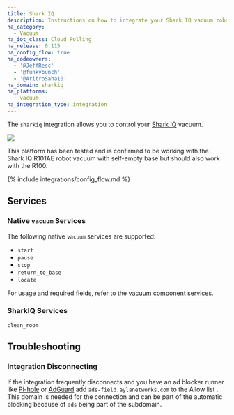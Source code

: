 ```yaml
---
title: Shark IQ
description: Instructions on how to integrate your Shark IQ vacuum robot with Home Assistant.
ha_category:
  - Vacuum
ha_iot_class: Cloud Polling
ha_release: 0.115
ha_config_flow: true
ha_codeowners:
  - '@JeffResc'
  - '@funkybunch'
  - '@AritroSaha10'
ha_domain: sharkiq
ha_platforms:
  - vacuum
ha_integration_type: integration
---
```


The `sharkiq` integration allows you to control your [Shark IQ](https://www.sharkclean.com/vacuums/robot-vacuums/) vacuum.

<p class='img'>
<img src='/images/screenshots/more-info-dialog-sharkiq.png' />
</p>

This platform has been tested and is confirmed to be working with the Shark IQ R101AE robot vacuum with self-empty base but should also work with the R100.

{% include integrations/config_flow.md %}

## Services
### Native `vacuum` Services
The following native `vacuum` services are supported:
- `start`
- `pause`
- `stop`
- `return_to_base`
- `locate`

For usage and required fields, refer to the [vacuum component services](https://www.home-assistant.io/integrations/vacuum/#component-services).

### SharkIQ Services
`clean_room`

## Troubleshooting

### Integration Disconnecting

If the integration frequently disconnects and you have an ad blocker runner like [Pi-hole](https://pi-hole.net/) or [AdGuard](https://adguard.com) add `ads-field.aylanetworks.com` to the Allow list . This domain is needed for the connection and can be part of the automatic blocking because of `ads` being part of the subdomain.
